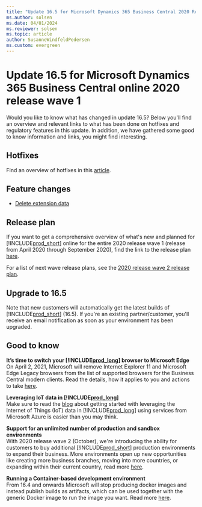 ```yaml
---
title: "Update 16.5 for Microsoft Dynamics 365 Business Central 2020 Release Wave 1"
ms.author: solsen
ms.date: 04/01/2024
ms.reviewer: solsen
ms.topic: article
author: SusanneWindfeldPedersen
ms.custom: evergreen
---
```


# Update 16.5 for Microsoft Dynamics 365 Business Central online 2020 release wave 1

Would you like to know what has changed in update 16.5? Below you'll find an overview and relevant links to what has been done on hotfixes and regulatory features in this update. In addition, we have gathered some good to know information and links, you might find interesting.

## Hotfixes

Find an overview of hotfixes in this [article](https://support.microsoft.com/help/4576664).

## Feature changes

- [Delete extension data](/dynamics365-release-plan/2020wave2/smb/dynamics365-business-central/delete-extension-data)

## Release plan

If you want to get a comprehensive overview of what's new and planned for [!INCLUDE[prod_short](../developer/includes/prod_short.md)] online for the entire 2020 release wave 1 (release from April 2020 through September 2020), find the link to the release plan [here](/dynamics365-release-plan/2020wave1/dynamics365-business-central/planned-features).

For a list of next wave release plans, see the [2020 release wave 2 release plan](/dynamics365-release-plan/2020wave2/smb/dynamics365-business-central/planned-features).

## Upgrade to 16.5

Note that new customers will automatically get the latest builds of [!INCLUDE[prod_short](../developer/includes/prod_short.md)] (16.5). If you're an existing partner/customer, you'll receive an email notification as soon as your environment has been upgraded.

## Good to know

**It’s time to switch your [!INCLUDE[prod_long](../developer/includes/prod_long.md)] browser to Microsoft Edge**  
On April 2, 2021, Microsoft will remove Internet Explorer 11 and Microsoft Edge Legacy browsers from the list of supported browsers for the Business Central modern clients. Read the details, how it applies to you and actions to take [here](https://cloudblogs.microsoft.com/dynamics365/it/2020/08/21/its-time-to-switch-your-dynamics-365-business-central-browser-to-microsoft-edge/).

**Leveraging IoT data in [!INCLUDE[prod_long](../developer/includes/prod_long.md)]**  
Make sure to read the [blog](https://cloudblogs.microsoft.com/dynamics365/it/2020/08/24/leveraging-iot-data-in-dynamics-365-business-central/) about getting started with leveraging the Internet of Things (IoT) data in [!INCLUDE[prod_long](../developer/includes/prod_long.md)] using services from Microsoft Azure is easier than you may think.

**Support for an unlimited number of production and sandbox environments**  
With 2020 release wave 2 (October), we're introducing the ability for customers to buy additional [!INCLUDE[prod_short](../developer/includes/prod_short.md)] production environments to expand their business. More environments open up new opportunities like creating more business branches, moving into more countries, or expanding within their current country, read more [here](/dynamics365-release-plan/2020wave2/smb/dynamics365-business-central/support-unlimited-number-production-sandbox-environments).

**Running a Container-based development environment**  
From 16.4 and onwards Microsoft will stop producing docker images and instead publish builds as artifacts, which can be used together with the generic Docker image to run the image you want. Read more [here](../developer/devenv-running-container-development.md).
